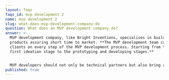 ```yaml
---
layout: faqs
faqs_id: mvp development 2
name: mvp development 2
slug: what-does-mvp-development-company-do
question: What does an MVP development company do?
answer: >-
  MVP development company, like Bright Inventions, specialises in building MVP
  products assuring short time to market. **The MVP development team can assist
  clients on every step of the MVP development process. Starting from the very
  first ideation stage to the prototyping and developing stages.** 


  MVP developers should not only be technical partners but also bring a business-oriented perspective. MVP development agency should analyse the product’s business potential, target groups, strengths and weaknesses. In terms of building MVP, technical knowledge is not everything. A business-oriented approach is the key. MVP development agency should help you to find the best ways to turn your idea into a successful launch.
published: true
---
```

